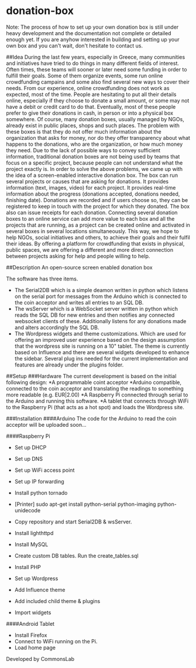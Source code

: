 donation-box
============

Note: The process of how to set up your own donation box is still under heavy development and the documentation not complete or detailed enough yet. If you are anyhow interested in building and setting up your own box and you can't wait, don't hesitate to contact us.

##Idea
During the last few years, especially in Greece, many communities and initiatives have tried to do things in many different fields of interest. Often times, these teams will sooner or later need some funding in order to fulfill their goals. Some of them organize events, some run online crowdfunding campains and some also find several new ways to cover their needs.
From our experience, online crowdfunding does not work as expected, most of the time. People are hesitating to put all their details online, especially if they choose to donate a small amount, or some may not have a debit or credit card to do that. Eventually, most of these people prefer to give their donations in cash, in person or into a physical box somewhere. Of course, many donation boxes, usually managed by NGOs, already exist in public places, shops and such places. The problem with these boxes is that they do not offer much information about the organization that asks for money, nor do they offer transparency about what happens to the donations, who are the organization, or how much money they need.
Due to the lack of possible ways to convey sufficient information, traditional donation boxes are not being used by teams that focus on a specific project, because people can not understand what the project exactly is.
In order to solve the above problems, we came up with the idea of a screen-enabled interactive donation box.
The box can run several projects or causes that are asking for donations. It provides information (text, images, video) for each project. It provides real-time information about the progress (donations accepted, donations needed, finishing date). Donations are recorded and if users choose so, they can be registered to keep in touch with the project for which they donated.
The box also can issue receipts for each donation.
Connecting several donation boxes to an online service can add more value to each box and all the projects that are running, as a project can be created online and activated in several boxes in several locations simultaneously.
This way, we hope to help NGOs, social initiatives and others, to achieve their goals and their fulfil their ideas. By offering a platform for crowdfunding that exists in physical, public spaces, we are offering a different and more direct connection between projects asking for help and people willing to help.

##Description
An open-source screen enabled donation box

The software has three items. 
* The Serial2DB which is a simple deamon written in python which listens on the serial port for messages from the Arduino which is connected to the coin acceptor and writes all entries to an SQL DB.
* The wsServer which is a WebSocket server written in python which reads the SQL DB for new entries and then notifies any connected websocket clients of these. Additionally listens for any donations made and alters accordingly the SQL DB.
* The Wordpress widgets and theme customizations. Which are used for offering an improved user experience based on the design assumption that the wordpress site is running on a 10" tablet. The theme is currently based on Influence and there are several widgets developed to enhance the sidebar. Several plug ins needed for the current implementation and features are already under the plugins folder.

##Setup
###Hardware
The current development is based on the initial following design:
  *A programmable coint acceptor
  *Arduino compatible, connected to the coin acceptor and translating the readings to something more readable (e.g. EUR|2.00)
  *A Raspberry Pi connected through serial to the Arduino and running this software.
  *A tablet that connects through WiFi to the Raspberry Pi (that acts as a hot spot) and loads the Wordpress site.

###Installation
####Arduino
The code for the Arduino to read the coin acceptor will be uploaded soon...

####Raspberry Pi

* Set up DHCP
* Set up DNS
* Set up WiFi access point
* Set up IP forwarding
* Install python tornado
* [Printer] sudo apt-get install python-serial python-imaging python-unidecode
* Copy repository and start Serial2DB & wsServer.

* Install lighthttpd
* Install MySQL
* Create custom DB tables. Run the create_tables.sql
* Install PHP
* Set up Wordpress
* Add Influence theme 
* Add included child theme & plugins
* Import widgets 

####Android Tablet
* Install Firefox
* Connect to WiFi running on the Pi.
* Load home page


Developed by CommonsLab
